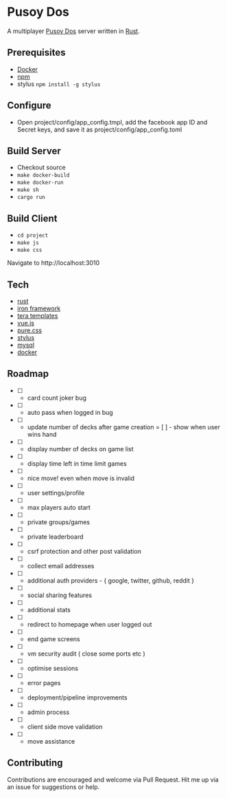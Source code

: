 # Pusoy Dos
A multiplayer [Pusoy Dos](https://en.wikipedia.org/wiki/Pusoy_dos) server written in [Rust](https://www.rust-lang.org).

## Prerequisites
- [Docker](https://www.docker.com)
- [npm](https://www.npmjs.com/)
 - stylus `npm install -g stylus`

## Configure
- Open project/config/app_config.tmpl, add the facebook app ID and Secret keys, and save it as project/config/app_config.toml

## Build Server
- Checkout source
- `make docker-build`
- `make docker-run`
- `make sh`
- `cargo run`

## Build Client
- `cd project`
- `make js`
- `make css`

Navigate to http://localhost:3010

## Tech
- [rust](https://www.rust-lang.org)
 - [iron framework](http://ironframework.io/)
 - [tera templates](https://github.com/Keats/tera)
- [vue.js](https://vuejs.org)
- [pure.css](http://purecss.io/)
- [stylus](http://stylus-lang.com/)
- [mysql](https://www.mysql.com/)
- [docker](https://www.docker.com/)

## Roadmap

- [ ] - card count joker bug
- [ ] - auto pass when logged in bug
- [ ] - update number of decks after game creation
= [ ] - show when user wins hand
- [ ] - display number of decks on game list
- [ ] - display time left in time limit games
- [ ] - nice move! even when move is invalid
- [ ] - user settings/profile
- [ ] - max players auto start
- [ ] - private groups/games
- [ ] - private leaderboard
- [ ] - csrf protection and other post validation
- [ ] - collect email addresses
- [ ] - additional auth providers - { google, twitter, github, reddit }
- [ ] - social sharing features
- [ ] - additional stats
- [ ] - redirect to homepage when user logged out
- [ ] - end game screens
- [ ] - vm security audit ( close some ports etc )
- [ ] - optimise sessions
- [ ] - error pages
- [ ] - deployment/pipeline improvements
- [ ] - admin process
- [ ] - client side move validation
- [ ] - move assistance

## Contributing
Contributions are encouraged and welcome via Pull Request.
Hit me up via an issue for suggestions or help.
